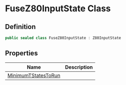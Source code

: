 # FuseZ80InputState Class
## Definition

```c#
public sealed class FuseZ80InputState : Z80InputState
```

## Properties

| Name | Description |
| ---- | ----------- |
| [MinimumTStatesToRun](MrKWatkins.EmulatorTestSuites.Z80.Instruction.Fuse.FuseZ80InputState.MinimumTStatesToRun.md) |  |

